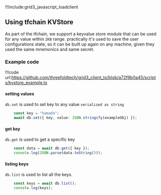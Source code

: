 !!!include:grid3_javascript_loadclient

## Using tfchain KVStore

As part of the tfchain, we support a keyvalue store module that can be used for any value within `2KB` range. practically it's used to save the user configurations state, so it can be built up again on any machine, given they used the same mnemonics and same secret. 

### Example code

!!!code url:https://github.com/threefoldtech/grid3_client_ts/blob/a72f9b0a45/scripts/kvstore_example.ts



#### setting values

`db.set` is used to set key to any value `serialized as string`

```typescript
    const key = "hamada";
    await db.set({ key, value: JSON.stringify(exampleObj) });
```


#### get key

`db.get` is used to get a specific key

```typescript
    const data = await db.get({ key });
    console.log(JSON.parse(data.toString()));
```


#### listing keys

`db.list` is used to list all the keys.

```typescript
    const keys = await db.list();
    console.log(keys);
```
